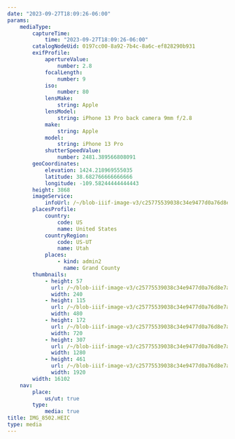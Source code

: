 ```yaml
---
date: "2023-09-27T18:09:26-06:00"
params:
    mediaType:
        captureTime:
            time: "2023-09-27T18:09:26-06:00"
        catalogNodeUid: 0197cc00-8a92-7b4c-8a6c-ef828290b931
        exifProfile:
            apertureValue:
                number: 2.8
            focalLength:
                number: 9
            iso:
                number: 80
            lensMake:
                string: Apple
            lensModel:
                string: iPhone 13 Pro back camera 9mm f/2.8
            make:
                string: Apple
            model:
                string: iPhone 13 Pro
            shutterSpeedValue:
                number: 2481.389566808091
        geoCoordinates:
            elevation: 1424.218969555035
            latitude: 38.682766666666666
            longitude: -109.58244444444443
        height: 3868
        imageService:
            infoUrl: /~/blob-iiif-image-v3/c25775539038c34e9477d0a76d8e7abe75af225a799f054cb8c23f90d09af112/info.json
        placesProfile:
            country:
                code: US
                name: United States
            countryRegion:
                code: US-UT
                name: Utah
            places:
                - kind: admin2
                  name: Grand County
        thumbnails:
            - height: 57
              url: /~/blob-iiif-image-v3/c25775539038c34e9477d0a76d8e7abe75af225a799f054cb8c23f90d09af112/full/240%2C57/0/default.jpg
              width: 240
            - height: 115
              url: /~/blob-iiif-image-v3/c25775539038c34e9477d0a76d8e7abe75af225a799f054cb8c23f90d09af112/full/480%2C115/0/default.jpg
              width: 480
            - height: 172
              url: /~/blob-iiif-image-v3/c25775539038c34e9477d0a76d8e7abe75af225a799f054cb8c23f90d09af112/full/720%2C172/0/default.jpg
              width: 720
            - height: 307
              url: /~/blob-iiif-image-v3/c25775539038c34e9477d0a76d8e7abe75af225a799f054cb8c23f90d09af112/full/1280%2C307/0/default.jpg
              width: 1280
            - height: 461
              url: /~/blob-iiif-image-v3/c25775539038c34e9477d0a76d8e7abe75af225a799f054cb8c23f90d09af112/full/1920%2C461/0/default.jpg
              width: 1920
        width: 16102
    nav:
        place:
            us/ut: true
        type:
            media: true
title: IMG_8502.HEIC
type: media
---
```

